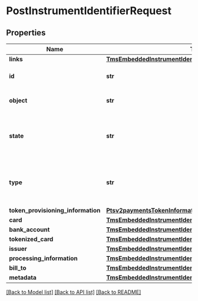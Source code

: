 # PostInstrumentIdentifierRequest

## Properties
Name | Type | Description | Notes
------------ | ------------- | ------------- | -------------
**links** | [**TmsEmbeddedInstrumentIdentifierLinks**](TmsEmbeddedInstrumentIdentifierLinks.md) |  | [optional] 
**id** | **str** | The Id of the Instrument Identifier Token.  | [optional] 
**object** | **str** | The type.  Possible Values: - instrumentIdentifier  | [optional] 
**state** | **str** | Issuers state for the card number. Possible Values: - ACTIVE - CLOSED : The account has been closed.  | [optional] 
**type** | **str** | The type of Instrument Identifier. Possible Values: - enrollable card - enrollable token  | [optional] 
**token_provisioning_information** | [**Ptsv2paymentsTokenInformationTokenProvisioningInformation**](Ptsv2paymentsTokenInformationTokenProvisioningInformation.md) |  | [optional] 
**card** | [**TmsEmbeddedInstrumentIdentifierCard**](TmsEmbeddedInstrumentIdentifierCard.md) |  | [optional] 
**bank_account** | [**TmsEmbeddedInstrumentIdentifierBankAccount**](TmsEmbeddedInstrumentIdentifierBankAccount.md) |  | [optional] 
**tokenized_card** | [**TmsEmbeddedInstrumentIdentifierTokenizedCard**](TmsEmbeddedInstrumentIdentifierTokenizedCard.md) |  | [optional] 
**issuer** | [**TmsEmbeddedInstrumentIdentifierIssuer**](TmsEmbeddedInstrumentIdentifierIssuer.md) |  | [optional] 
**processing_information** | [**TmsEmbeddedInstrumentIdentifierProcessingInformation**](TmsEmbeddedInstrumentIdentifierProcessingInformation.md) |  | [optional] 
**bill_to** | [**TmsEmbeddedInstrumentIdentifierBillTo**](TmsEmbeddedInstrumentIdentifierBillTo.md) |  | [optional] 
**metadata** | [**TmsEmbeddedInstrumentIdentifierMetadata**](TmsEmbeddedInstrumentIdentifierMetadata.md) |  | [optional] 

[[Back to Model list]](../README.md#documentation-for-models) [[Back to API list]](../README.md#documentation-for-api-endpoints) [[Back to README]](../README.md)


